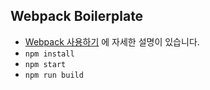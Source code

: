 ## Webpack Boilerplate

- [Webpack 사용하기](http://codesanctum.net/js-webpack-%EC%82%AC%EC%9A%A9%ED%95%98%EA%B8%B0/) 에 자세한 설명이 있습니다.
- `npm install`
- `npm start`
- `npm run build`